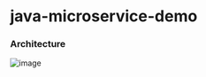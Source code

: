 # java-microservice-demo
### Architecture
![image](https://user-images.githubusercontent.com/11530457/146609872-2b0cb1bd-12fa-4444-9ef8-acf30bc64735.png)
